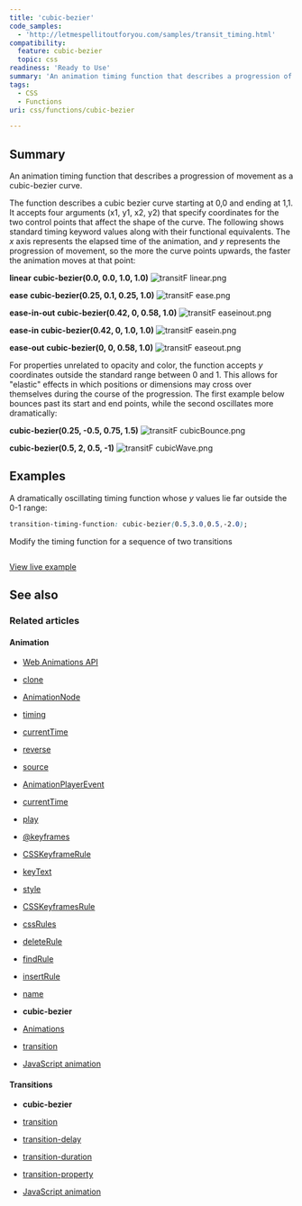 ```yaml
---
title: 'cubic-bezier'
code_samples:
  - 'http://letmespellitoutforyou.com/samples/transit_timing.html'
compatibility:
  feature: cubic-bezier
  topic: css
readiness: 'Ready to Use'
summary: 'An animation timing function that describes a progression of movement as a cubic-bezier curve.'
tags:
  - CSS
  - Functions
uri: css/functions/cubic-bezier

---
```

## Summary

An animation timing function that describes a progression of movement as a cubic-bezier curve.

 The function describes a cubic bezier curve starting at 0,0 and ending at 1,1. It accepts four arguments (x1, y1, x2, y2) that specify coordinates for the two control points that affect the shape of the curve. The following shows standard timing keyword values along with their functional equivalents. The *x* axis represents the elapsed time of the animation, and *y* represents the progression of movement, so the more the curve points upwards, the faster the animation moves at that point:

**linear**
**cubic-bezier(0.0, 0.0, 1.0, 1.0)** ![transitF linear.png](/assets/thumb/8/8e/transitF_linear.png/230px-transitF_linear.png)

**ease**
**cubic-bezier(0.25, 0.1, 0.25, 1.0)** ![transitF ease.png](/assets/thumb/7/73/transitF_ease.png/230px-transitF_ease.png)

**ease-in-out**
**cubic-bezier(0.42, 0, 0.58, 1.0)** ![transitF easeinout.png](/assets/thumb/6/67/transitF_easeinout.png/230px-transitF_easeinout.png)

**ease-in**
**cubic-bezier(0.42, 0, 1.0, 1.0)** ![transitF easein.png](/assets/thumb/6/64/transitF_easein.png/230px-transitF_easein.png)

**ease-out**
**cubic-bezier(0, 0, 0.58, 1.0)** ![transitF easeout.png](/assets/thumb/0/00/transitF_easeout.png/230px-transitF_easeout.png)

For properties unrelated to opacity and color, the function accepts *y* coordinates outside the standard range between 0 and 1. This allows for "elastic" effects in which positions or dimensions may cross over themselves during the course of the progression. The first example below bounces past its start and end points, while the second oscillates more dramatically:

**cubic-bezier(0.25, -0.5, 0.75, 1.5)** ![transitF cubicBounce.png](/assets/thumb/2/2d/transitF_cubicBounce.png/230px-transitF_cubicBounce.png)

**cubic-bezier(0.5, 2, 0.5, -1)** ![transitF cubicWave.png](/assets/thumb/2/2d/transitF_cubicWave.png/230px-transitF_cubicWave.png)

## Examples

A dramatically oscillating timing function whose *y* values lie far outside the 0-1 range:

``` css
transition-timing-function: cubic-bezier(0.5,3.0,0.5,-2.0);
```

Modify the timing function for a sequence of two transitions

```

```

[View live example](http://letmespellitoutforyou.com/samples/transit_timing.html)

## See also

### Related articles

#### Animation

-   [Web Animations API](/apis/web_animations)

-   [clone](/apis/web_animations/AnimationEffect/clone)

-   [AnimationNode](/apis/web_animations/AnimationNode)

-   [timing](/apis/web_animations/AnimationNode/timing)

-   [currentTime](/apis/web_animations/AnimationPlayer/currentTime)

-   [reverse](/apis/web_animations/AnimationPlayer/reverse)

-   [source](/apis/web_animations/AnimationPlayer/source)

-   [AnimationPlayerEvent](/apis/web_animations/AnimationPlayerEvent)

-   [currentTime](/apis/web_animations/AnimationTimeline/currentTime)

-   [play](/apis/web_animations/AnimationTimeline/play)

-   [@keyframes](/css/atrules/@keyframes)

-   [CSSKeyframeRule](/css/cssom/CSSKeyframeRule)

-   [keyText](/css/cssom/CSSKeyframeRule/keyText)

-   [style](/css/cssom/CSSKeyframeRule/style)

-   [CSSKeyframesRule](/css/cssom/CSSKeyframesRule)

-   [cssRules](/css/cssom/CSSKeyframesRule/cssRules)

-   [deleteRule](/css/cssom/CSSKeyframesRule/deleteRule)

-   [findRule](/css/cssom/CSSKeyframesRule/findRule)

-   [insertRule](/css/cssom/CSSKeyframesRule/insertRule)

-   [name](/css/cssom/CSSKeyframesRule/name)

-   **cubic-bezier**

-   [Animations](/css/properties/animations)

-   [transition](/css/properties/transition)

-   [JavaScript animation](/tutorials/animation_in_javascript_2)

#### Transitions

-   **cubic-bezier**

-   [transition](/css/properties/transition)

-   [transition-delay](/css/properties/transition-delay)

-   [transition-duration](/css/properties/transition-duration)

-   [transition-property](/css/properties/transition-property)

-   [JavaScript animation](/tutorials/animation_in_javascript_2)

